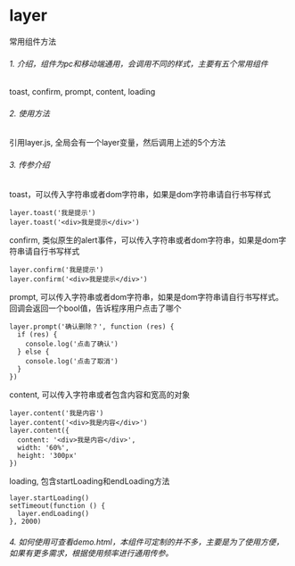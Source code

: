 # layer
常用组件方法

###### 1. 介绍，组件为pc和移动端通用，会调用不同的样式，主要有五个常用组件
toast, confirm, prompt, content, loading


###### 2. 使用方法
引用layer.js, 全局会有一个layer变量，然后调用上述的5个方法


###### 3. 传参介绍

toast，可以传入字符串或者dom字符串，如果是dom字符串请自行书写样式
```
layer.toast('我是提示')
layer.toast('<div>我是提示</div>')
```

confirm, 类似原生的alert事件，可以传入字符串或者dom字符串，如果是dom字符串请自行书写样式
```
layer.confirm('我是提示')
layer.confirm('<div>我是提示</div>')
```

prompt, 可以传入字符串或者dom字符串，如果是dom字符串请自行书写样式。回调会返回一个bool值，告诉程序用户点击了哪个
```
layer.prompt('确认删除？', function (res) {
  if (res) {
    console.log('点击了确认')
  } else {
    console.log('点击了取消')
  }
})
```

content, 可以传入字符串或者包含内容和宽高的对象
```
layer.content('我是内容')
layer.content('<div>我是内容</div>')
layer.content({
  content: '<div>我是内容</div>',
  width: '60%',
  height: '300px'
})
```

loading, 包含startLoading和endLoading方法
```
layer.startLoading()
setTimeout(function () {
  layer.endLoading()
}, 2000)
```


###### 4. 如何使用可查看demo.html，本组件可定制的并不多，主要是为了使用方便，如果有更多需求，根据使用频率进行通用传参。
